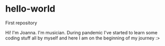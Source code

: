# hello-world
First repository

Hi!
I'm Joanna. I'm musician. During pandemic I've started to learn some coding stuff all by myself and here I am on the beginning of my journey :>
